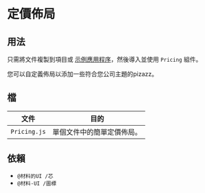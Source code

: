# 定價佈局

## 用法

只需將文件複製到項目或 [示例應用程序](https://github.com/mui-org/material-ui/tree/master/examples)，然後導入並使用 `Pricing` 組件。

您可以自定義佈局以添加一些符合您公司主題的pizazz。

## 檔

| 文件           | 目的            |
| ------------ | ------------- |
| `Pricing.js` | 單個文件中的簡單定價佈局。 |

## 依賴

- `@材料的UI /芯`
- `@材料-UI /圖標`